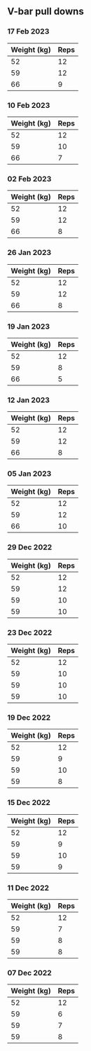## V-bar pull downs

### 17 Feb 2023

| Weight (kg) | Reps |
| ----------- | ---- |
| 52 | 12 |
| 59 | 12 |
| 66 | 9 |

### 10 Feb 2023

| Weight (kg) | Reps |
| ----------- | ---- |
| 52 | 12 |
| 59 | 10 |
| 66 | 7 |

### 02 Feb 2023

| Weight (kg) | Reps |
| ----------- | ---- |
| 52 | 12 |
| 59 | 12 |
| 66 | 8 |

### 26 Jan 2023

| Weight (kg) | Reps |
| ----------- | ---- |
| 52 | 12 |
| 59 | 12 |
| 66 | 8 |

### 19 Jan 2023

| Weight (kg) | Reps |
| ----------- | ---- |
| 52 | 12 |
| 59 | 8 |
| 66 | 5 |

### 12 Jan 2023

| Weight (kg) | Reps |
| ----------- | ---- |
| 52 | 12 |
| 59 | 12 |
| 66 | 8 |

### 05 Jan 2023

| Weight (kg) | Reps |
| ----------- | ---- |
| 52 | 12 |
| 59 | 12 |
| 66 | 10 |

### 29 Dec 2022

| Weight (kg) | Reps |
| ----------- | ---- |
| 52 | 12 |
| 59 | 12 |
| 59 | 10 |
| 59 | 10 |

### 23 Dec 2022

| Weight (kg) | Reps |
| ----------- | ---- |
| 52 | 12 |
| 59 | 10 |
| 59 | 10 |
| 59 | 10 |

### 19 Dec 2022

| Weight (kg) | Reps |
| ----------- | ---- |
| 52 | 12 |
| 59 | 9 |
| 59 | 10 |
| 59 | 8 |

### 15 Dec 2022

| Weight (kg) | Reps |
| ----------- | ---- |
| 52 | 12 |
| 59 | 9 |
| 59 | 10 |
| 59 | 9 |

### 11 Dec 2022

| Weight (kg) | Reps |
| ----------- | ---- |
| 52 | 12 |
| 59 | 7 |
| 59 | 8 |
| 59 | 8 |

### 07 Dec 2022

| Weight (kg) | Reps |
| ----------- | ---- |
| 52 | 12 |
| 59 | 6 |
| 59 | 7 |
| 59 | 8 |